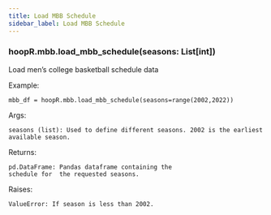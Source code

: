 ```yaml
---
title: Load MBB Schedule
sidebar_label: Load MBB Schedule
---
```


### hoopR.mbb.load_mbb_schedule(seasons: List[int])
Load men’s college basketball schedule data

Example:

    mbb_df = hoopR.mbb.load_mbb_schedule(seasons=range(2002,2022))

Args:

    seasons (list): Used to define different seasons. 2002 is the earliest available season.

Returns:

    pd.DataFrame: Pandas dataframe containing the
    schedule for  the requested seasons.

Raises:

    ValueError: If season is less than 2002.


